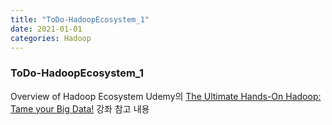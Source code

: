 ```yaml
---
title: "ToDo-HadoopEcosystem_1"
date: 2021-01-01
categories: Hadoop
---
```


### ToDo-HadoopEcosystem_1 

Overview of Hadoop Ecosystem
Udemy의 [The Ultimate Hands-On Hadoop: Tame your Big Data!](https://www.udemy.com/course/the-ultimate-hands-on-hadoop-tame-your-big-data/) 강좌 참고 내용

